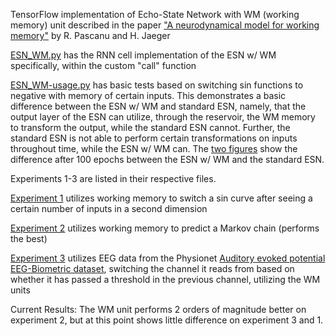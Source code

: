 TensorFlow implementation of Echo-State Network with WM (working memory) unit described in the paper ["A neurodynamical model for working memory"](https://pubmed.ncbi.nlm.nih.gov/21036537/) by R. Pascanu and H. Jaeger

[ESN_WM.py](ESN_WM.py) has the RNN cell implementation of the ESN w/ WM specifically, within the custom "call" function

[ESN_WM-usage.py](ESN_WM-usage.py) has basic tests based on switching sin functions to negative with memory of certain inputs. This demonstrates a basic difference between the ESN w/ WM and standard ESN, namely, that the output layer of the ESN can utilize, through the reservoir, the WM memory to transform the output, while the standard ESN cannot. Further, the standard ESN is not able to perform certain transformations on inputs throughout time, while the ESN w/ WM can. The [two figures](/figures) show the difference after 100 epochs between the ESN w/ WM and the standard ESN. 

Experiments 1-3 are listed in their respective files.

[Experiment 1](experiment1.py) utilizes working memory to switch a sin curve after seeing a certain number of inputs in a second dimension

[Experiment 2](experiment2.py) utilizes working memory to predict a Markov chain (performs the best)

[Experiment 3](experiment3.py) utilizes EEG data from the Physionet [Auditory evoked potential EEG-Biometric dataset](https://physionet.org/content/auditory-eeg/1.0.0/Filtered_Data/#files-panel), switching the channel it reads from based on whether it has passed a threshold in the previous channel, utilizing the WM units

Current Results:
The WM unit performs 2 orders of magnitude better on experiment 2, but at this point shows little difference on experiment 3 and 1. 






